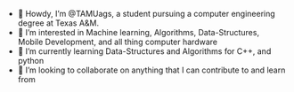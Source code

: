 - 👋 Howdy, I’m @TAMUags, a student pursuing a computer engineering degree at Texas A&M.
- 👀 I’m interested in Machine learning, Algorithms, Data-Structures, Mobile Development, and all thing computer hardware
- 🌱 I’m currently learning Data-Structures and Algorithms for C++, and python
- 💞️ I’m looking to collaborate on anything that I can contribute to and learn from


